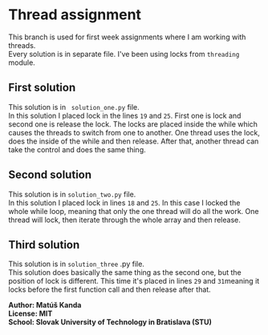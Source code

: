 # Thread assignment
This branch is used for first week assignments where I am working 
with threads.\
Every solution is in separate file. I've been using locks from
```threading``` module.

## First solution
This solution is in ``` solution_one.py``` file.\
In this solution I placed lock in the lines ```19``` and ```25```. First one is 
lock and second one is release the lock. The locks are placed inside
the while which causes the threads to switch from one to another.
One thread uses the lock, does the inside of the while and then release.
After that, another thread can take the control and does the same thing.

## Second solution
This solution is in ```solution_two.py``` file.\
In this solution I placed lock in lines ```18``` and ```25```. In this case I locked
the whole while loop, meaning that only the one thread will do all 
the work. One thread will lock, then iterate through the whole array
and then release.

## Third solution
This solution is in ```solution_three``` .py file.\
This solution does basically the same thing as the second one, but the
position of lock is different. This time it's placed in lines 
```29``` and ```31```meaning it locks before the first function 
call and then release 
after that.


**Author: Matúš Kanda\
License: MIT\
School: Slovak University of Technology in Bratislava (STU)**


